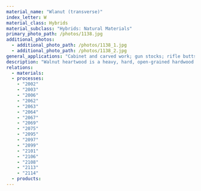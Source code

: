 ```yaml
---
material_name: "Wlanut (transverse)"
index_letter: W
material_class: Hybrids
material_subclass: "Hybrids: Natural Materials"
primary_photo_path: /photos/1138.jpg
additional_photos:
  - additional_photo_path: /photos/1138_1.jpg
  - additional_photo_path: /photos/1138_2.jpg
general_applications: "Cabinet and carved work; gun stocks; rifle butts; bent work; superior joinery; propeller blades; fittings."
description: "Walnut heartwood is a heavy, hard, open-grained hardwood. Freshly cut live wood may be Dijon-mustard colour, darkening to brown over a few days. The dried lumber is a rich chocolate-brown to black, with cream to tan sapwood, and may feature unusual figures, such as 'curly', 'bee's wing', 'bird's eye', and 'rat tail', among others. It is prized by fine woodworkers for its durability, lustre and chatoyance."
relations:
  - materials:
  - processes:
    - "2002"
    - "2003"
    - "2006"
    - "2062"
    - "2063"
    - "2064"
    - "2067"
    - "2069"
    - "2075"
    - "2095"
    - "2097"
    - "2099"
    - "2101"
    - "2106"
    - "2108"
    - "2113"
    - "2114"
  - products:
---
```

